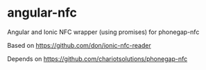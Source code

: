 angular-nfc
===========

Angular and Ionic NFC wrapper (using promises) for phonegap-nfc

Based on
https://github.com/don/ionic-nfc-reader

Depends on
https://github.com/chariotsolutions/phonegap-nfc
